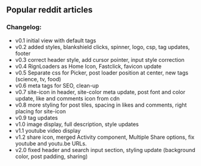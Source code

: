 ## Popular reddit articles <br/>

### Changelog: <br/>

* v0.1 initial view with default tags <br/>
* v0.2 added styles, blankshield clicks, spinner, logo, csp, tag updates, footer <br/>
* v0.3 correct header style, add cursor pointer, input style correction
* v0.4 RignLoaders as Home Icon, Fastclick, favicon update
* v0.5 Separate css for Picker, post loader position at center, new tags (science, tv, food)
* v0.6 meta tags for SEO, clean-up
* v0.7 site-icon in header, site-color meta update, post font and color update, like and comments icon from cdn
* v0.8 more styling for post tiles, spacing in likes and comments, right placing for site-icon
* v0.9 tag updates
* v1.0 image display, full description, style updates
* v1.1 youtube video display
* v1.2 share icon, merged Activity component, Multiple Share options, fix youtube and youtu.be URLs.
* v2.0 fixed header and search input section, styling update (background color, post padding, sharing)